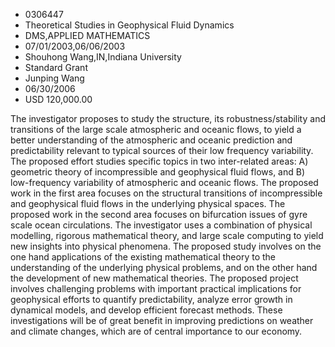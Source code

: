 
* 0306447
* Theoretical Studies in Geophysical Fluid Dynamics
* DMS,APPLIED MATHEMATICS
* 07/01/2003,06/06/2003
* Shouhong Wang,IN,Indiana University
* Standard Grant
* Junping Wang
* 06/30/2006
* USD 120,000.00

The investigator proposes to study the structure, its robustness/stability and
transitions of the large scale atmospheric and oceanic flows, to yield a better
understanding of the atmospheric and oceanic prediction and predictability
relevant to typical sources of their low frequency variability. The proposed
effort studies specific topics in two inter-related areas: A) geometric theory
of incompressible and geophysical fluid flows, and B) low-frequency variability
of atmospheric and oceanic flows. The proposed work in the first area focuses on
the structural transitions of incompressible and geophysical fluid flows in the
underlying physical spaces. The proposed work in the second area focuses on
bifurcation issues of gyre scale ocean circulations. The investigator uses a
combination of physical modelling, rigorous mathematical theory, and large scale
computing to yield new insights into physical phenomena. The proposed study
involves on the one hand applications of the existing mathematical theory to the
understanding of the underlying physical problems, and on the other hand the
development of new mathematical theories. The proposed project involves
challenging problems with important practical implications for geophysical
efforts to quantify predictability, analyze error growth in dynamical models,
and develop efficient forecast methods. These investigations will be of great
benefit in improving predictions on weather and climate changes, which are of
central importance to our economy.
